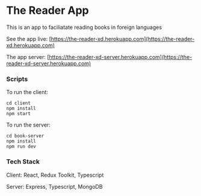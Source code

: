 
# The Reader App

This is an app to faciliatate reading books in foreign languages

See the app live: [https://the-reader-xd.herokuapp.com](https://the-reader-xd.herokuapp.com)

The app server: [https://the-reader-xd-server.herokuapp.com](https://the-reader-xd-server.herokuapp.com)


### Scripts

To run the client:

```
cd client 
npm install
npm start
```

To run the server:

```
cd book-server
npm install
npm run dev
```

### Tech Stack

Client: React, Redux Toolkit, Typescript

Server: Express, Typescript, MongoDB
